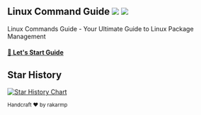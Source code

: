 <div>
   <h2>Linux Command Guide <img src="https://img.shields.io/badge/License-MIT-blue.svg" /> <img src="https://img.shields.io/badge/ultimate-guide-blue"/></h2>
   <div>
     <p>Linux Commands Guide - Your Ultimate Guide to Linux Package Management</p>
   </div>

   <h4><a href="https://rakarmp.github.io/Linux-Commands-Guide/">👏 Let's Start Guide</a></h4>
</div>

## Star History

[![Star History Chart](https://api.star-history.com/svg?repos=rakarmp/Linux-Commands-Guide&type=Date)](https://star-history.com/#rakarmp/Linux-Commands-Guide&Date)

<sup>Handcraft ❤️ by rakarmp</sup>
